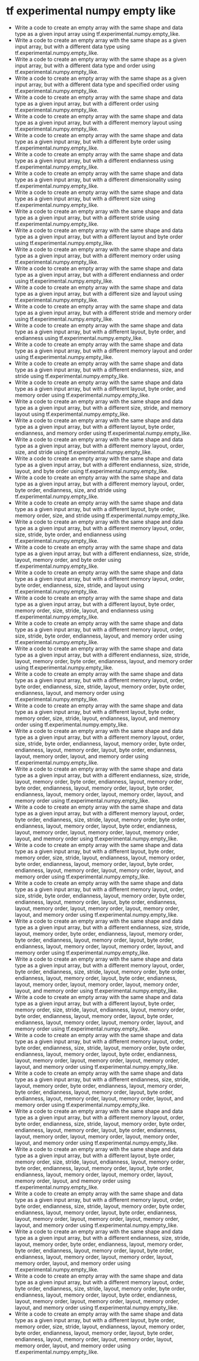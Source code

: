 # tf experimental numpy empty like

- Write a code to create an empty array with the same shape and data type as a given input array using tf.experimental.numpy.empty_like.
- Write a code to create an empty array with the same shape as a given input array, but with a different data type using tf.experimental.numpy.empty_like.
- Write a code to create an empty array with the same shape as a given input array, but with a different data type and order using tf.experimental.numpy.empty_like.
- Write a code to create an empty array with the same shape as a given input array, but with a different data type and specified order using tf.experimental.numpy.empty_like.
- Write a code to create an empty array with the same shape and data type as a given input array, but with a different order using tf.experimental.numpy.empty_like.
- Write a code to create an empty array with the same shape and data type as a given input array, but with a different memory layout using tf.experimental.numpy.empty_like.
- Write a code to create an empty array with the same shape and data type as a given input array, but with a different byte order using tf.experimental.numpy.empty_like.
- Write a code to create an empty array with the same shape and data type as a given input array, but with a different endianness using tf.experimental.numpy.empty_like.
- Write a code to create an empty array with the same shape and data type as a given input array, but with a different dimensionality using tf.experimental.numpy.empty_like.
- Write a code to create an empty array with the same shape and data type as a given input array, but with a different size using tf.experimental.numpy.empty_like.
- Write a code to create an empty array with the same shape and data type as a given input array, but with a different stride using tf.experimental.numpy.empty_like.
- Write a code to create an empty array with the same shape and data type as a given input array, but with a different layout and byte order using tf.experimental.numpy.empty_like.
- Write a code to create an empty array with the same shape and data type as a given input array, but with a different memory order using tf.experimental.numpy.empty_like.
- Write a code to create an empty array with the same shape and data type as a given input array, but with a different endianness and order using tf.experimental.numpy.empty_like.
- Write a code to create an empty array with the same shape and data type as a given input array, but with a different size and layout using tf.experimental.numpy.empty_like.
- Write a code to create an empty array with the same shape and data type as a given input array, but with a different stride and memory order using tf.experimental.numpy.empty_like.
- Write a code to create an empty array with the same shape and data type as a given input array, but with a different layout, byte order, and endianness using tf.experimental.numpy.empty_like.
- Write a code to create an empty array with the same shape and data type as a given input array, but with a different memory layout and order using tf.experimental.numpy.empty_like.
- Write a code to create an empty array with the same shape and data type as a given input array, but with a different endianness, size, and stride using tf.experimental.numpy.empty_like.
- Write a code to create an empty array with the same shape and data type as a given input array, but with a different layout, byte order, and memory order using tf.experimental.numpy.empty_like.
- Write a code to create an empty array with the same shape and data type as a given input array, but with a different size, stride, and memory layout using tf.experimental.numpy.empty_like.
- Write a code to create an empty array with the same shape and data type as a given input array, but with a different layout, byte order, endianness, and memory order using tf.experimental.numpy.empty_like.
- Write a code to create an empty array with the same shape and data type as a given input array, but with a different memory layout, order, size, and stride using tf.experimental.numpy.empty_like.
- Write a code to create an empty array with the same shape and data type as a given input array, but with a different endianness, size, stride, layout, and byte order using tf.experimental.numpy.empty_like.
- Write a code to create an empty array with the same shape and data type as a given input array, but with a different memory layout, order, byte order, endianness, size, and stride using tf.experimental.numpy.empty_like.
- Write a code to create an empty array with the same shape and data type as a given input array, but with a different layout, byte order, memory order, size, and stride using tf.experimental.numpy.empty_like.
- Write a code to create an empty array with the same shape and data type as a given input array, but with a different memory layout, order, size, stride, byte order, and endianness using tf.experimental.numpy.empty_like.
- Write a code to create an empty array with the same shape and data type as a given input array, but with a different endianness, size, stride, layout, memory order, and byte order using tf.experimental.numpy.empty_like.
- Write a code to create an empty array with the same shape and data type as a given input array, but with a different memory layout, order, byte order, endianness, size, stride, and layout using tf.experimental.numpy.empty_like.
- Write a code to create an empty array with the same shape and data type as a given input array, but with a different layout, byte order, memory order, size, stride, layout, and endianness using tf.experimental.numpy.empty_like.
- Write a code to create an empty array with the same shape and data type as a given input array, but with a different memory layout, order, size, stride, byte order, endianness, layout, and memory order using tf.experimental.numpy.empty_like.
- Write a code to create an empty array with the same shape and data type as a given input array, but with a different endianness, size, stride, layout, memory order, byte order, endianness, layout, and memory order using tf.experimental.numpy.empty_like.
- Write a code to create an empty array with the same shape and data type as a given input array, but with a different memory layout, order, byte order, endianness, size, stride, layout, memory order, byte order, endianness, layout, and memory order using tf.experimental.numpy.empty_like.
- Write a code to create an empty array with the same shape and data type as a given input array, but with a different layout, byte order, memory order, size, stride, layout, endianness, layout, and memory order using tf.experimental.numpy.empty_like.
- Write a code to create an empty array with the same shape and data type as a given input array, but with a different memory layout, order, size, stride, byte order, endianness, layout, memory order, byte order, endianness, layout, memory order, layout, byte order, endianness, layout, memory order, layout, and memory order using tf.experimental.numpy.empty_like.
- Write a code to create an empty array with the same shape and data type as a given input array, but with a different endianness, size, stride, layout, memory order, byte order, endianness, layout, memory order, byte order, endianness, layout, memory order, layout, byte order, endianness, layout, memory order, layout, memory order, layout, and memory order using tf.experimental.numpy.empty_like.
- Write a code to create an empty array with the same shape and data type as a given input array, but with a different memory layout, order, byte order, endianness, size, stride, layout, memory order, byte order, endianness, layout, memory order, layout, byte order, endianness, layout, memory order, layout, memory order, layout, memory order, layout, and memory order using tf.experimental.numpy.empty_like.
- Write a code to create an empty array with the same shape and data type as a given input array, but with a different layout, byte order, memory order, size, stride, layout, endianness, layout, memory order, byte order, endianness, layout, memory order, layout, byte order, endianness, layout, memory order, layout, memory order, layout, and memory order using tf.experimental.numpy.empty_like.
- Write a code to create an empty array with the same shape and data type as a given input array, but with a different memory layout, order, size, stride, byte order, endianness, layout, memory order, byte order, endianness, layout, memory order, layout, byte order, endianness, layout, memory order, layout, memory order, layout, memory order, layout, and memory order using tf.experimental.numpy.empty_like.
- Write a code to create an empty array with the same shape and data type as a given input array, but with a different endianness, size, stride, layout, memory order, byte order, endianness, layout, memory order, byte order, endianness, layout, memory order, layout, byte order, endianness, layout, memory order, layout, memory order, layout, and memory order using tf.experimental.numpy.empty_like.
- Write a code to create an empty array with the same shape and data type as a given input array, but with a different memory layout, order, byte order, endianness, size, stride, layout, memory order, byte order, endianness, layout, memory order, layout, byte order, endianness, layout, memory order, layout, memory order, layout, memory order, layout, and memory order using tf.experimental.numpy.empty_like.
- Write a code to create an empty array with the same shape and data type as a given input array, but with a different layout, byte order, memory order, size, stride, layout, endianness, layout, memory order, byte order, endianness, layout, memory order, layout, byte order, endianness, layout, memory order, layout, memory order, layout, and memory order using tf.experimental.numpy.empty_like.
- Write a code to create an empty array with the same shape and data type as a given input array, but with a different memory layout, order, byte order, endianness, size, stride, layout, memory order, byte order, endianness, layout, memory order, layout, byte order, endianness, layout, memory order, layout, memory order, layout, memory order, layout, and memory order using tf.experimental.numpy.empty_like.
- Write a code to create an empty array with the same shape and data type as a given input array, but with a different endianness, size, stride, layout, memory order, byte order, endianness, layout, memory order, byte order, endianness, layout, memory order, layout, byte order, endianness, layout, memory order, layout, memory order, layout, and memory order using tf.experimental.numpy.empty_like.
- Write a code to create an empty array with the same shape and data type as a given input array, but with a different memory layout, order, byte order, endianness, size, stride, layout, memory order, byte order, endianness, layout, memory order, layout, byte order, endianness, layout, memory order, layout, memory order, layout, memory order, layout, and memory order using tf.experimental.numpy.empty_like.
- Write a code to create an empty array with the same shape and data type as a given input array, but with a different layout, byte order, memory order, size, stride, layout, endianness, layout, memory order, byte order, endianness, layout, memory order, layout, byte order, endianness, layout, memory order, layout, memory order, layout, memory order, layout, and memory order using tf.experimental.numpy.empty_like.
- Write a code to create an empty array with the same shape and data type as a given input array, but with a different memory layout, order, byte order, endianness, size, stride, layout, memory order, byte order, endianness, layout, memory order, layout, byte order, endianness, layout, memory order, layout, memory order, layout, memory order, layout, and memory order using tf.experimental.numpy.empty_like.
- Write a code to create an empty array with the same shape and data type as a given input array, but with a different endianness, size, stride, layout, memory order, byte order, endianness, layout, memory order, byte order, endianness, layout, memory order, layout, byte order, endianness, layout, memory order, layout, memory order, layout, memory order, layout, and memory order using tf.experimental.numpy.empty_like.
- Write a code to create an empty array with the same shape and data type as a given input array, but with a different memory layout, order, byte order, endianness, size, stride, layout, memory order, byte order, endianness, layout, memory order, layout, byte order, endianness, layout, memory order, layout, memory order, layout, memory order, layout, and memory order using tf.experimental.numpy.empty_like.
- Write a code to create an empty array with the same shape and data type as a given input array, but with a different layout, byte order, memory order, size, stride, layout, endianness, layout, memory order, byte order, endianness, layout, memory order, layout, byte order, endianness, layout, memory order, layout, memory order, layout, memory order, layout, and memory order using tf.experimental.numpy.empty_like.